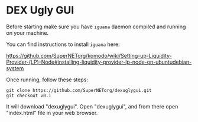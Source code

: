 # DEX Ugly GUI

Before starting make sure you have `iguana` daemon compiled and running on your machine.

You can find instructions to install `iguana` here:

https://github.com/SuperNETorg/komodo/wiki/Setting-up-Liquidity-Provider-(LP)-Node#installing-liquidity-provider-lp-node-on-ubuntudebian-system

Once running, follow these steps:
```shell
git clone https://github.com/SuperNETorg/dexuglygui.git
git checkout v0.1
```

It will download "dexuglygui". Open "dexuglygui", and from there open "index.html" file in your web browser.



